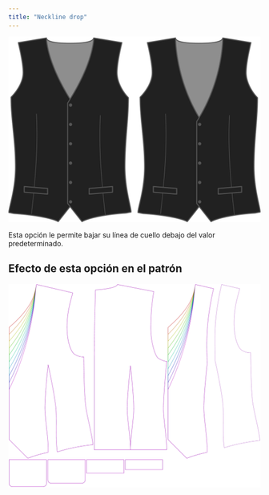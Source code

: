 ```yaml
---
title: "Neckline drop"
---
```


![Caída del escote](necklinedrop.svg)

Esta opción le permite bajar su línea de cuello debajo del valor predeterminado.

## Efecto de esta opción en el patrón

![Esta imagen muestra el efecto de esta opción superponiendo varias variantes que tienen un valor diferente para esta opción](wahid_necklinedrop_sample.svg "Efecto de esta opción en el patrón")
